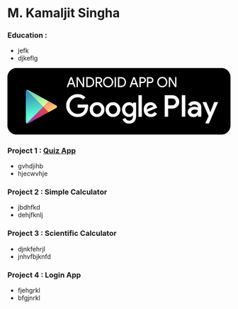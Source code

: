 # M. Kamaljit Singha

### Education :
- jefk
- djkeflg

![](/images/google-play-badge.png)

### Project 1 : [Quiz App](https://google.com)
- gvhdjihb
- hjecwvhje

### Project 2 : Simple Calculator
- jbdhfkd
- dehjfknlj

### Project 3 : Scientific Calculator
- djnkfehrjl
- jnhvfbjknfd

### Project 4 : Login App
- fjehgrkl
- bfgjnrkl
